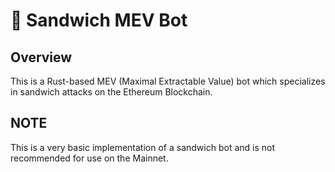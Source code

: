 # 🚀 Sandwich MEV Bot

## Overview
This is a Rust-based MEV (Maximal Extractable Value) bot which specializes in sandwich attacks on the Ethereum Blockchain.
## NOTE
This is a very basic implementation of a sandwich bot and is not recommended for use on the Mainnet.
